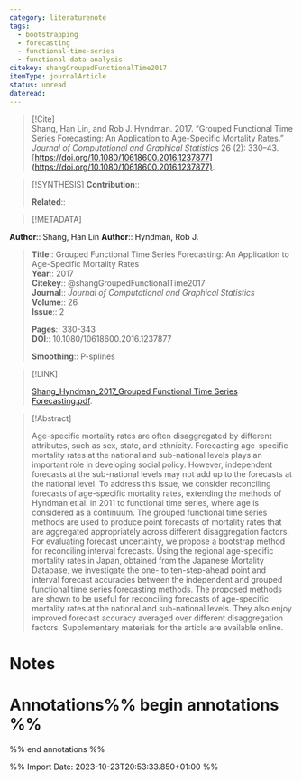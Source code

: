 ```yaml
---
category: literaturenote
tags:
  - bootstrapping
  - forecasting
  - functional-time-series
  - functional-data-analysis
citekey: shangGroupedFunctionalTime2017
itemType: journalArticle
status: unread
dateread:
---
```


> [!Cite]  
> Shang, Han Lin, and Rob J. Hyndman. 2017. “Grouped Functional Time Series Forecasting: An Application to Age-Specific Mortality Rates.” _Journal of Computational and Graphical Statistics_ 26 (2): 330–43. [https://doi.org/10.1080/10618600.2016.1237877](https://doi.org/10.1080/10618600.2016.1237877).

> [!SYNTHESIS] 
>**Contribution**::
>
>**Related**:: 
>

> [!METADATA]  
>
**Author**:: Shang, Han Lin
**Author**:: Hyndman, Rob J.<br>
> **Title**:: Grouped Functional Time Series Forecasting: An Application to Age-Specific Mortality Rates    
> **Year**:: 2017     
> **Citekey**:: @shangGroupedFunctionalTime2017    
>**Journal**:: *Journal of Computational and Graphical Statistics*    
>**Volume**:: 26    
>**Issue**:: 2     
>    
>    
>     
> **Pages**:: 330-343    
>**DOI**:: 10.1080/10618600.2016.1237877    
>
>**Smoothing**:: P-splines
>

> [!LINK] 
>
> [Shang_Hyndman_2017_Grouped Functional Time Series Forecasting.pdf](file:///Users/steven/Library/CloudStorage/GoogleDrive-steven.golovkine@ul.ie/My%20Drive/bibliography/Journal%20of%20Computational%20and%20Graphical%20Statistics/2017/Shang_Hyndman_2017_Grouped%20Functional%20Time%20Series%20Forecasting.pdf).

>[!Abstract]
>
>Age-specific mortality rates are often disaggregated by different attributes, such as sex, state, and ethnicity. Forecasting age-specific mortality rates at the national and sub-national levels plays an important role in developing social policy. However, independent forecasts at the sub-national levels may not add up to the forecasts at the national level. To address this issue, we consider reconciling forecasts of age-specific mortality rates, extending the methods of Hyndman et al. in 2011 to functional time series, where age is considered as a continuum. The grouped functional time series methods are used to produce point forecasts of mortality rates that are aggregated appropriately across different disaggregation factors. For evaluating forecast uncertainty, we propose a bootstrap method for reconciling interval forecasts. Using the regional age-specific mortality rates in Japan, obtained from the Japanese Mortality Database, we investigate the one- to ten-step-ahead point and interval forecast accuracies between the independent and grouped functional time series forecasting methods. The proposed methods are shown to be useful for reconciling forecasts of age-specific mortality rates at the national and sub-national levels. They also enjoy improved forecast accuracy averaged over different disaggregation factors. Supplementary materials for the article are available online.
>>


# Notes<br>
# Annotations%% begin annotations %%  
 
  
%% end annotations %%

%% Import Date: 2023-10-23T20:53:33.850+01:00 %%
